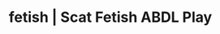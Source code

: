 ---
categories:
- Slow Burn
- Inclusive Desire
- ASMR Porn
- Sensual Cosplay
- Sapphic Desires
image: /assets/images/1747714218307.jpg
layout: post
schema:
  description: Premium adult content featuring ABDL Play, Scat Fetish. High-quality
    visuals with provocative themes.
  keywords:
  - ASMR Porn
  - ABDL Play
  - Sapphic Desires
  - POV Erotica
  - E-Girl Erotica
  - Scat Fetish
  name: 1747714218307 | ABDL Play Scat Fetish
  type: VisualArtwork
seo:
  description: Featured content with exclusive Scat Fetish, ABDL Play. HD images available.
  keywords: Scat Fetish, ABDL Play
  og_image: /assets/images/1747714218307.jpg
  schema_type: VisualArtwork
tags:
- '#fetish'
- ABDL Play
- Scat Fetish
title: fetish | Scat Fetish ABDL Play
---
